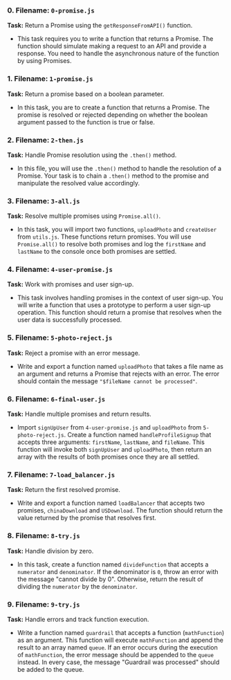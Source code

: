 ### 0. **Filename: `0-promise.js`**
**Task:** Return a Promise using the `getResponseFromAPI()` function.

- This task requires you to write a function that returns a Promise. The function should simulate making a request to an API and provide a response. You need to handle the asynchronous nature of the function by using Promises.

### 1. **Filename: `1-promise.js`**
**Task:** Return a promise based on a boolean parameter.

- In this task, you are to create a function that returns a Promise. The promise is resolved or rejected depending on whether the boolean argument passed to the function is true or false.

### 2. **Filename: `2-then.js`**
**Task:** Handle Promise resolution using the `.then()` method.

- In this file, you will use the `.then()` method to handle the resolution of a Promise. Your task is to chain a `.then()` method to the promise and manipulate the resolved value accordingly.

### 3. **Filename: `3-all.js`**
**Task:** Resolve multiple promises using `Promise.all()`.

- In this task, you will import two functions, `uploadPhoto` and `createUser` from `utils.js`. These functions return promises. You will use `Promise.all()` to resolve both promises and log the `firstName` and `lastName` to the console once both promises are settled.

### 4. **Filename: `4-user-promise.js`**
**Task:** Work with promises and user sign-up.

- This task involves handling promises in the context of user sign-up. You will write a function that uses a prototype to perform a user sign-up operation. This function should return a promise that resolves when the user data is successfully processed.

### 5. **Filename: `5-photo-reject.js`**
**Task:** Reject a promise with an error message.

- Write and export a function named `uploadPhoto` that takes a file name as an argument and returns a Promise that rejects with an error. The error should contain the message `"$fileName cannot be processed"`.

### 6. **Filename: `6-final-user.js`**
**Task:** Handle multiple promises and return results.

- Import `signUpUser` from `4-user-promise.js` and `uploadPhoto` from `5-photo-reject.js`. Create a function named `handleProfileSignup` that accepts three arguments: `firstName`, `lastName`, and `fileName`. This function will invoke both `signUpUser` and `uploadPhoto`, then return an array with the results of both promises once they are all settled.

### 7. **Filename: `7-load_balancer.js`**
**Task:** Return the first resolved promise.

- Write and export a function named `loadBalancer` that accepts two promises, `chinaDownload` and `USDownload`. The function should return the value returned by the promise that resolves first.

### 8. **Filename: `8-try.js`**
**Task:** Handle division by zero.

- In this task, create a function named `divideFunction` that accepts a `numerator` and `denominator`. If the denominator is `0`, throw an error with the message "cannot divide by 0". Otherwise, return the result of dividing the `numerator` by the `denominator`.

### 9. **Filename: `9-try.js`**
**Task:** Handle errors and track function execution.

- Write a function named `guardrail` that accepts a function (`mathFunction`) as an argument. This function will execute `mathFunction` and append the result to an array named `queue`. If an error occurs during the execution of `mathFunction`, the error message should be appended to the `queue` instead. In every case, the message "Guardrail was processed" should be added to the queue.